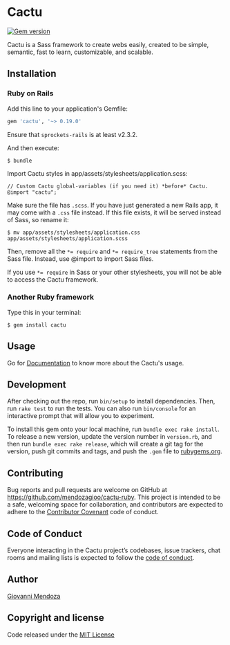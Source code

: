# Cactu

[![Gem version](https://img.shields.io/gem/v/cactu.svg)](https://rubygems.org/gems/cactu)

Cactu is a Sass framework to create webs easily, created to be simple, semantic, fast to learn, customizable, and scalable.

## Installation

### Ruby on Rails

Add this line to your application's Gemfile:

```ruby
gem 'cactu', '~> 0.19.0'
```

Ensure that `sprockets-rails` is at least v2.3.2.

And then execute:

    $ bundle

Import Cactu styles in app/assets/stylesheets/application.scss:

    // Custom Cactu global-variables (if you need it) *before* Cactu.
    @import "cactu";

Make sure the file has `.scss`. If you have just generated a new Rails app, it may come with a `.css` file instead. If this file exists, it will be served instead of Sass, so rename it:

    $ mv app/assets/stylesheets/application.css app/assets/stylesheets/application.scss

Then, remove all the `*= require` and `*= require_tree` statements from the Sass file. Instead, use @import to import Sass files.

If you use `*= require` in Sass or your other stylesheets, you will not be able to access the Cactu framework.


### Another Ruby framework

Type this in your terminal:

    $ gem install cactu


## Usage

Go for [Documentation](http://cactu.site/documentation/getting-started/introduction/) to know more about the Cactu's usage.


## Development

After checking out the repo, run `bin/setup` to install dependencies. Then, run `rake test` to run the tests. You can also run `bin/console` for an interactive prompt that will allow you to experiment.

To install this gem onto your local machine, run `bundle exec rake install`. To release a new version, update the version number in `version.rb`, and then run `bundle exec rake release`, which will create a git tag for the version, push git commits and tags, and push the `.gem` file to [rubygems.org](https://rubygems.org).


## Contributing

Bug reports and pull requests are welcome on GitHub at https://github.com/mendozagioo/cactu-ruby. This project is intended to be a safe, welcoming space for collaboration, and contributors are expected to adhere to the [Contributor Covenant](http://contributor-covenant.org) code of conduct.


## Code of Conduct

Everyone interacting in the Cactu project’s codebases, issue trackers, chat rooms and mailing lists is expected to follow the [code of conduct](https://github.com/mendozagioo/cactu/blob/master/CODE_OF_CONDUCT.md).


## Author
[Giovanni Mendoza](http://mendozagioo.github.io/)


## Copyright and license

Code released under the [MIT License](https://github.com/mendozagioo/cactu-ruby/blob/master/LICENSE)